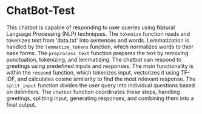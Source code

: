 # ChatBot-Test
This chatbot is capable of responding to user queries using Natural Language Processing (NLP) techniques. The `tokenize` function reads and tokenizes text from 'data.txt' into sentences and words. Lemmatization is handled by the `lemmatize_tokens` function, which normalizes words to their base forms. The `preprocess_text` function prepares the text by removing punctuation, tokenizing, and lemmatizing. The chatbot can respond to greetings using predefined inputs and responses. The main functionality is within the `respond` function, which tokenizes input, vectorizes it using TF-IDF, and calculates cosine similarity to find the most relevant response. The `split_input` function divides the user query into individual questions based on delimiters. The `chatbot` function coordinates these steps, handling greetings, splitting input, generating responses, and combining them into a final output.
